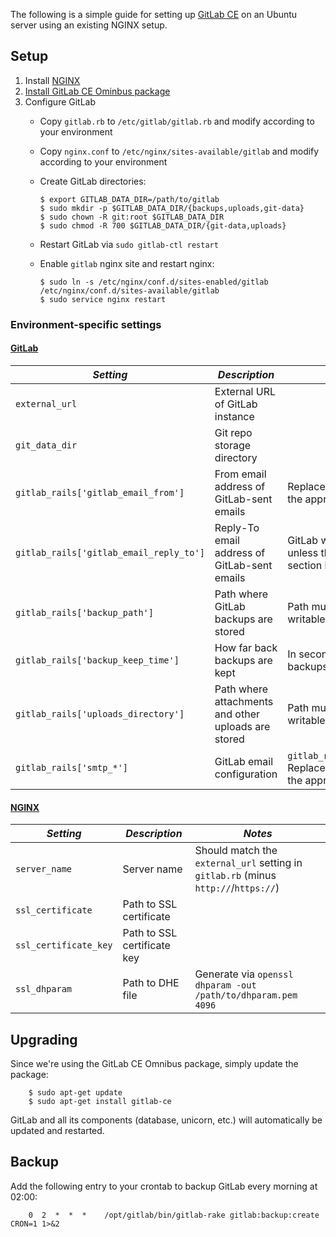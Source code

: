 The following is a simple guide for setting up [GitLab CE](https://about.gitlab.com/) on an Ubuntu server using an existing NGINX setup.

## Setup

1. Install [NGINX](https://nginx.org/en/)
2. [Install GitLab CE Ominbus package](https://about.gitlab.com/downloads/)
3. Configure GitLab
    - Copy `gitlab.rb` to `/etc/gitlab/gitlab.rb` and modify according to your environment
    - Copy `nginx.conf` to `/etc/nginx/sites-available/gitlab` and modify according to your environment
    - Create GitLab directories:

        ```
        $ export GITLAB_DATA_DIR=/path/to/gitlab
        $ sudo mkdir -p $GITLAB_DATA_DIR/{backups,uploads,git-data}
        $ sudo chown -R git:root $GITLAB_DATA_DIR
        $ sudo chmod -R 700 $GITLAB_DATA_DIR/{git-data,uploads}
        ```

    - Restart GitLab via `sudo gitlab-ctl restart`
    - Enable `gitlab` nginx site and restart nginx:

        ```
        $ sudo ln -s /etc/nginx/conf.d/sites-enabled/gitlab /etc/nginx/conf.d/sites-available/gitlab
        $ sudo service nginx restart
        ```

### Environment-specific settings

#### [GitLab](gitlab.rb)

| *Setting*                               | *Description*                                       | *Notes*                                                                            |
|-----------------------------------------|-----------------------------------------------------|------------------------------------------------------------------------------------|
| `external_url`                          | External URL of GitLab instance                     |                                                                                    |
| `git_data_dir`                          | Git repo storage directory                          |                                                                                    |
| `gitlab_rails['gitlab_email_from']`     | From email address of GitLab-sent emails            | Replace `mycompany.com` with the appropriate domain                                |
| `gitlab_rails['gitlab_email_reply_to']` | Reply-To email address of GitLab-sent emails        | GitLab will not process emails unless the `Reply by email` section is configured   |
| `gitlab_rails['backup_path']`           | Path where GitLab backups are stored                | Path must exist and be writable by the `git` user                                  |
| `gitlab_rails['backup_keep_time']`      | How far back backups are kept                       | In seconds (ex: `604800` keeps backups from the last 7 days)                       |
| `gitlab_rails['uploads_directory']`     | Path where attachments and other uploads are stored | Path must exist and be writable by the `git` user                                  |
| `gitlab_rails['smtp_*']`                | GitLab email configuration                          | `gitlab_rails['smtp_domain']`: Replace `mycompany.com` with the appropriate domain |

#### [NGINX](nginx.conf)

| *Setting*             | *Description*               | *Notes*                                                                             |
|-----------------------|-----------------------------|-------------------------------------------------------------------------------------|
| `server_name`         | Server name                 | Should match the `external_url` setting in `gitlab.rb` (minus `http://`/`https://`) |
| `ssl_certificate`     | Path to SSL certificate     |                                                                                     |
| `ssl_certificate_key` | Path to SSL certificate key |                                                                                     |
| `ssl_dhparam`         | Path to DHE file            | Generate via `openssl dhparam -out /path/to/dhparam.pem 4096`                       |

## Upgrading

Since we're using the GitLab CE Omnibus package, simply update the package:

        $ sudo apt-get update
        $ sudo apt-get install gitlab-ce

GitLab and all its components (database, unicorn, etc.) will automatically be updated and restarted.

## Backup

Add the following entry to your crontab to backup GitLab every morning at 02:00:

        0  2  *  *  *    /opt/gitlab/bin/gitlab-rake gitlab:backup:create CRON=1 1>&2